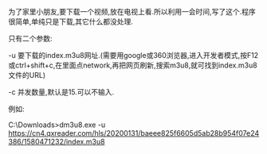 为了家里小朋友,要下载一个视频,放在电视上看.所以利用一会时间,写了这个.程序很简单,单纯只是下载,其它什么都没处理.

只有二个参数:

-u 要下载的index.m3u8网址.(需要用google或360浏览器,进入开发者模式,按F12或ctrl+shift+c,在里面点network,再把网页刷新,搜索m3u8,就可找到index.m3u8文件的URL)

-c 并发数量,默认是15.可以不输入.

例如:

C:\Downloads>dm3u8.exe -u https://cn4.qxreader.com/hls/20200131/baeee825f6605d5ab28b954f07e24386/1580471232/index.m3u8
